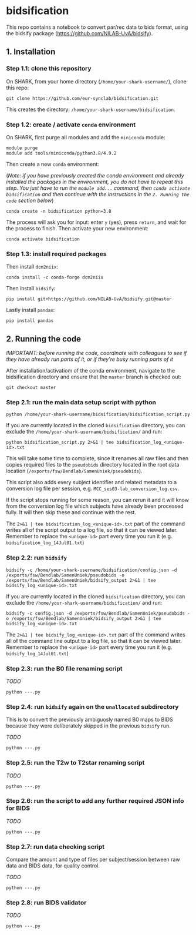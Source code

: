 # bidsification
This repo contains a notebook to convert par/rec data to bids format, using the bidsify package (https://github.com/NILAB-UvA/bidsify).



## 1. Installation


### Step 1.1: clone this repository

On SHARK, from your home directory (`/home/your-shark-username/`), clone this repo:

```
git clone https://github.com/eur-synclab/bidsification.git
```

This creates the directory: `/home/your-shark-username/bidsification`.


### Step 1.2: create / activate `conda` environment

On SHARK, first purge all modules and add the `miniconda` module:

```
module purge
module add tools/miniconda/python3.8/4.9.2
```

Then create a new `conda` environment:

(*Note: if you have previously created the conda environment and already installed the packages in the environment, you do not have to repeat this step.*
*You just have to run the `module add...` command, then `conda activate bidsification` and then continue with the instructions in the `2. Running the code` section below*)

```
conda create -n bidsification python=3.8
```

The process will ask you for input: enter `y` (yes), press `return`, and wait for the process to finish. Then activate your new environment:

```
conda activate bidsification
```

### Step 1.3: install required packages

Then install `dcm2niix`:

```
conda install -c conda-forge dcm2niix
```

Then install `bidsify`:

```
pip install git+https://github.com/NILAB-UvA/bidsify.git@master
```

Lastly install `pandas`:

```
pip install pandas
```

## 2. Running the code

*IMPORTANT: before running the code, coordinate with colleagues to see if they have already run parts of it, or if they're busy running parts of it*

After installation/activatiom of the conda environment, navigate to the bidsification directory and ensure that the `master` branch is checked out:

```
git checkout master
```

### Step 2.1: run the main data setup script with python

```
python /home/your-shark-username/bidsification/bidsification_script.py
```

If you are currently located in the cloned `bidsification` directory, you can exclude the `/home/your-shark-username/bidsification/` and run:

```
python bidsification_script.py 2>&1 | tee bidsification_log_<unique-id>.txt
```

This will take some time to complete, since it renames all raw files
and then copies required files to the `pseudobids` directory located in the root data location (`/exports/fsw/Bendlab/SamenUniek/pseudobids`).

This script also adds every subject identifier and related metadata to a conversion log file per session, e.g. `MCC_ses03-lab_conversion_log.csv`.

If the script stops running for some reason, you can rerun it and it will know from the conversion log file which subjects have already been processed fully.
It will then skip these and continue with the rest.

The `2>&1 | tee bidsification_log_<unique-id>.txt` part of the command writes all of the script output to a log file, so that it can be viewed later.
Remember to replace the `<unique-id>` part every time you run it (e.g. `bidsification_log_14Jul01.txt`)


### Step 2.2: run `bidsify`

```
bidsify -c /home/your-shark-username/bidsification/config.json -d /exports/fsw/Bendlab/SamenUniek/pseudobids -o /exports/fsw/Bendlab/SamenUniek/bidsify_output 2>&1 | tee bidsify_log_<unique-id>.txt
```

If you are currently located in the cloned `bidsification` directory, you can exclude the `/home/your-shark-username/bidsification/` and run:

```
bidsify -c config.json -d /exports/fsw/Bendlab/SamenUniek/pseudobids -o /exports/fsw/Bendlab/SamenUniek/bidsify_output 2>&1 | tee bidsify_log_<unique-id>.txt
```

The `2>&1 | tee bidsify_log_<unique-id>.txt` part of the command writes all of the command line output to a log file, so that it can be viewed later.
Remember to replace the `<unique-id>` part every time you run it (e.g. `bidsify_log_14Jul01.txt`)

### Step 2.3: run the B0 file renaming script

*TODO*

```
python ---.py
```

### Step 2.4: run `bidsify` again on the `unallocated` subdirectory 

This is to convert the previously ambiguosly named B0 maps to BIDS because they were deliberately skipped in the previous `bidsify` run.

*TODO*

```
python ---.py
```

### Step 2.5: run the T2w to T2star renaming script

*TODO*

```
python ---.py
```

### Step 2.6: run the script to add any further required JSON info for BIDS

*TODO*

```
python ---.py
```

### Step 2.7: run data checking script

Compare the amount and type of files per subject/session between raw data and BIDS data, for quality control.

*TODO*

```
python ---.py
```

### Step 2.8: run BIDS validator

*TODO*

```
python ---.py
```